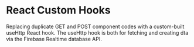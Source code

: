 # React Custom Hooks

Replacing duplicate GET and POST component codes with a custom-built useHttp React hook. The useHttp hook is both for fetching and creating dta via the Firebase Realtime database API.
